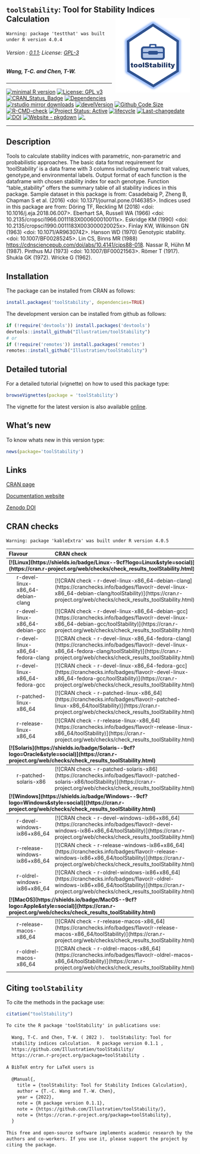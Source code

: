 
## `toolStability`: Tool for Stability Indices Calculation <img src="https://raw.githubusercontent.com/Illustratien/toolStability/master/inst/extdata/toolStability.png" align="right" alt="logo" width="200" height = "200" style = "padding: 10px; border: none; float: right;">

    Warning: package 'testthat' was built under R version 4.0.4

###### Version : [0.1.1](https://aravind-j.github.io/germinationmetrics/articles/Introduction.html#version-history); License: [GPL-3](https://www.r-project.org/Licenses/)

##### *Wang, T-C. and Chen, T-W.*

------------------------------------------------------------------------

[![minimal R
version](https://img.shields.io/badge/R%3E%3D-3.5.0-6666ff.svg?logo=R)](https://cran.r-project.org/)
[![License: GPL
v3](https://img.shields.io/badge/License-GPL%20v3-blue.svg)](https://www.gnu.org/licenses/gpl-3.0)
[![CRAN_Status_Badge](https://www.r-pkg.org/badges/version-last-release/toolStability)](https://cran.r-project.org/package=toolStability)
[![Dependencies](https://tinyverse.netlify.com/badge/toolStability)](https://cran.r-project.org/package=toolStability)
[![rstudio mirror
downloads](https://cranlogs.r-pkg.org/badges/grand-total/toolStability?color=green)](https://CRAN.R-project.org/package=toolStability)
[![develVersion](https://img.shields.io/badge/devel%20version-0.1.1-orange.svg)](https://github.com/Illustratien/toolStability)
[![Github Code
Size](https://img.shields.io/github/languages/code-size/Illustratien/toolStability.svg)](https://github.com/Illustratien/toolStability)
[![R-CMD-check](https://github.com/Illustratien/toolStability/workflows/R-CMD-check/badge.svg)](https://github.com/Illustratien/toolStability/actions)
[![Project Status:
Active](https://www.repostatus.org/badges/latest/active.svg)](https://www.repostatus.org/#active)
[![lifecycle](https://img.shields.io/badge/lifecycle-stable-brightgreen.svg)](https://lifecycle.r-lib.org/articles/stages.html#stable)
[![Last-changedate](https://img.shields.io/badge/last%20change-2022--01--03-yellowgreen.svg)](https://github.com/Illustratien/toolStability/commits/master)
[![DOI](https://zenodo.org/badge/203346020.svg)](https://zenodo.org/badge/latestdoi/203346020)
[![Website -
pkgdown](https://img.shields.io/website-up-down-green-red/https/Illustratien.github.io/toolStability.svg)](https://Illustratien.github.io/toolStability/)
[![.](https://raw.githubusercontent.com/vitr/google-analytics-beacon/master/static/badge-flat.gif)](https://github.com/Illustratien/google-analytics-beacon)

------------------------------------------------------------------------

## Description

Tools to calculate stability indices with parametric, non-parametric and
probabilistic approaches. The basic data format requirement for
‘toolStability’ is a data frame with 3 columns including numeric trait
values, genotype,and environmental labels. Output format of each
function is the dataframe with chosen stability index for each genotype.
Function “table_stability” offers the summary table of all stability
indices in this package. Sample dataset in this package is from:
Casadebaig P, Zheng B, Chapman S et al. (2016) \<doi:
10.1371/journal.pone.0146385>. Indices used in this package are from:
Döring TF, Reckling M (2018) \<doi: 10.1016/j.eja.2018.06.007>. Eberhart
SA, Russell WA (1966) \<doi: 10.2135/cropsci1966.0011183X000600010011x>.
Eskridge KM (1990) \<doi: 10.2135/cropsci1990.0011183X003000020025x>.
Finlay KW, Wilkinson GN (1963) \<doi: 10.1071/AR9630742>. Hanson WD
(1970) Genotypic stability. \<doi: 10.1007/BF00285245>. Lin CS, Binns MR
(1988) <https://cdnsciencepub.com/doi/abs/10.4141/cjps88-018>. Nassar R,
Hühn M (1987). Pinthus MJ (1973) \<doi: 10.1007/BF00021563>. Römer T
(1917). Shukla GK (1972). Wricke G (1962).

## Installation

The package can be installed from CRAN as follows:

``` r
install.packages('toolStability', dependencies=TRUE)
```

The development version can be installed from github as follows:

``` r
if (!require('devtools')) install.packages('devtools')
devtools::install_github("Illustratien/toolStability")
# or
if (!require('remotes')) install.packages('remotes')
remotes::install_github("Illustratien/toolStability")
```

## Detailed tutorial

For a detailed tutorial (vignette) on how to used this package type:

``` r
browseVignettes(package = 'toolStability')
```

The vignette for the latest version is also available
[online](https://Illustratien.github.io/toolStability/articles/Introduction.html).

## What’s new

To know whats new in this version type:

``` r
news(package='toolStability')
```

## Links

[CRAN page](https://cran.r-project.org/package=toolStability)

<!-- [Github page](https://github.com/Illustratien/toolStability) -->

[Documentation website](https://Illustratien.github.io/toolStability/)

[Zenodo DOI](https://zenodo.org/badge/latestdoi/203346020)

## CRAN checks

    Warning: package 'kableExtra' was built under R version 4.0.5

<table class="table table-striped table-hover" style="width: auto !important; ">
<thead>
<tr>
<th style="text-align:left;">
Flavour
</th>
<th style="text-align:left;">
CRAN check
</th>
</tr>
</thead>
<tbody>
<tr grouplength="6">
<td colspan="2" style="border-bottom: 1px solid;">
<strong>[![Linux](https://shields.io/badge/Linux--9cf?logo=Linux&style=social)](https://cran.r-project.org/web/checks/check_results_toolStability.html)</strong>
</td>
</tr>
<tr>
<td style="text-align:left;padding-left: 2em;" indentlevel="1">
r-devel-linux-x86_64-debian-clang
</td>
<td style="text-align:left;">
[![CRAN check -
r-devel-linux-x86_64-debian-clang](https://cranchecks.info/badges/flavor/r-devel-linux-x86_64-debian-clang/toolStability)](https://cran.r-project.org/web/checks/check_results_toolStability.html)
</td>
</tr>
<tr>
<td style="text-align:left;padding-left: 2em;" indentlevel="1">
r-devel-linux-x86_64-debian-gcc
</td>
<td style="text-align:left;">
[![CRAN check -
r-devel-linux-x86_64-debian-gcc](https://cranchecks.info/badges/flavor/r-devel-linux-x86_64-debian-gcc/toolStability)](https://cran.r-project.org/web/checks/check_results_toolStability.html)
</td>
</tr>
<tr>
<td style="text-align:left;padding-left: 2em;" indentlevel="1">
r-devel-linux-x86_64-fedora-clang
</td>
<td style="text-align:left;">
[![CRAN check -
r-devel-linux-x86_64-fedora-clang](https://cranchecks.info/badges/flavor/r-devel-linux-x86_64-fedora-clang/toolStability)](https://cran.r-project.org/web/checks/check_results_toolStability.html)
</td>
</tr>
<tr>
<td style="text-align:left;padding-left: 2em;" indentlevel="1">
r-devel-linux-x86_64-fedora-gcc
</td>
<td style="text-align:left;">
[![CRAN check -
r-devel-linux-x86_64-fedora-gcc](https://cranchecks.info/badges/flavor/r-devel-linux-x86_64-fedora-gcc/toolStability)](https://cran.r-project.org/web/checks/check_results_toolStability.html)
</td>
</tr>
<tr>
<td style="text-align:left;padding-left: 2em;" indentlevel="1">
r-patched-linux-x86_64
</td>
<td style="text-align:left;">
[![CRAN check -
r-patched-linux-x86_64](https://cranchecks.info/badges/flavor/r-patched-linux-x86_64/toolStability)](https://cran.r-project.org/web/checks/check_results_toolStability.html)
</td>
</tr>
<tr>
<td style="text-align:left;padding-left: 2em;" indentlevel="1">
r-release-linux-x86_64
</td>
<td style="text-align:left;">
[![CRAN check -
r-release-linux-x86_64](https://cranchecks.info/badges/flavor/r-release-linux-x86_64/toolStability)](https://cran.r-project.org/web/checks/check_results_toolStability.html)
</td>
</tr>
<tr grouplength="1">
<td colspan="2" style="border-bottom: 1px solid;">
<strong>[![Solaris](https://shields.io/badge/Solaris--9cf?logo=Oracle&style=social)](https://cran.r-project.org/web/checks/check_results_toolStability.html)</strong>
</td>
</tr>
<tr>
<td style="text-align:left;padding-left: 2em;" indentlevel="1">
r-patched-solaris-x86
</td>
<td style="text-align:left;">
[![CRAN check -
r-patched-solaris-x86](https://cranchecks.info/badges/flavor/r-patched-solaris-x86/toolStability)](https://cran.r-project.org/web/checks/check_results_toolStability.html)
</td>
</tr>
<tr grouplength="3">
<td colspan="2" style="border-bottom: 1px solid;">
<strong>[![Windows](https://shields.io/badge/Windows--9cf?logo=Windows&style=social)](https://cran.r-project.org/web/checks/check_results_toolStability.html)</strong>
</td>
</tr>
<tr>
<td style="text-align:left;padding-left: 2em;" indentlevel="1">
r-devel-windows-ix86+x86_64
</td>
<td style="text-align:left;">
[![CRAN check -
r-devel-windows-ix86+x86_64](https://cranchecks.info/badges/flavor/r-devel-windows-ix86+x86_64/toolStability)](https://cran.r-project.org/web/checks/check_results_toolStability.html)
</td>
</tr>
<tr>
<td style="text-align:left;padding-left: 2em;" indentlevel="1">
r-release-windows-ix86+x86_64
</td>
<td style="text-align:left;">
[![CRAN check -
r-release-windows-ix86+x86_64](https://cranchecks.info/badges/flavor/r-release-windows-ix86+x86_64/toolStability)](https://cran.r-project.org/web/checks/check_results_toolStability.html)
</td>
</tr>
<tr>
<td style="text-align:left;padding-left: 2em;" indentlevel="1">
r-oldrel-windows-ix86+x86_64
</td>
<td style="text-align:left;">
[![CRAN check -
r-oldrel-windows-ix86+x86_64](https://cranchecks.info/badges/flavor/r-oldrel-windows-ix86+x86_64/toolStability)](https://cran.r-project.org/web/checks/check_results_toolStability.html)
</td>
</tr>
<tr grouplength="2">
<td colspan="2" style="border-bottom: 1px solid;">
<strong>[![MacOS](https://shields.io/badge/MacOS--9cf?logo=Apple&style=social)](https://cran.r-project.org/web/checks/check_results_toolStability.html)</strong>
</td>
</tr>
<tr>
<td style="text-align:left;padding-left: 2em;" indentlevel="1">
r-release-macos-x86_64
</td>
<td style="text-align:left;">
[![CRAN check -
r-release-macos-x86_64](https://cranchecks.info/badges/flavor/r-release-macos-x86_64/toolStability)](https://cran.r-project.org/web/checks/check_results_toolStability.html)
</td>
</tr>
<tr>
<td style="text-align:left;padding-left: 2em;" indentlevel="1">
r-oldrel-macos-x86_64
</td>
<td style="text-align:left;">
[![CRAN check -
r-oldrel-macos-x86_64](https://cranchecks.info/badges/flavor/r-oldrel-macos-x86_64/toolStability)](https://cran.r-project.org/web/checks/check_results_toolStability.html)
</td>
</tr>
</tbody>
</table>

## Citing `toolStability`

To cite the methods in the package use:

``` r
citation("toolStability")
```


    To cite the R package 'toolStability' in publications use:

      Wang, T-C. and Chen, T-W. ( 2022 ).  toolStability: Tool for
      stability indices calculation.  R package version 0.1.1 ,
      https://github.com/Illustratien/toolStability/
      https://cran.r-project.org/package=toolStability .

    A BibTeX entry for LaTeX users is

      @Manual{,
        title = {toolStability: Tool for Stability Indices Calculation},
        author = {T.-C. Wang and T.-W. Chen},
        year = {2022},
        note = {R package version 0.1.1},
        note = {https://github.com/Illustratien/toolStability/},
        note = {https://cran.r-project.org/package=toolStability},
      }

    This free and open-source software implements academic research by the
    authors and co-workers. If you use it, please support the project by
    citing the package.
